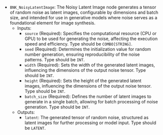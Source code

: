 - `BNK_NoisyLatentImage`: The Noisy Latent Image node generates a tensor of random noise as latent images, configurable by dimensions and batch size, and intended for use in generative models where noise serves as a foundational element for image synthesis.
    - Inputs:
        - `source` (Required): Specifies the computational resource (CPU or GPU) to be used for generating the noise, affecting the execution speed and efficiency. Type should be `COMBO[STRING]`.
        - `seed` (Required): Determines the initialization value for random number generation, ensuring reproducibility of the noise patterns. Type should be `INT`.
        - `width` (Required): Sets the width of the generated latent images, influencing the dimensions of the output noise tensor. Type should be `INT`.
        - `height` (Required): Sets the height of the generated latent images, influencing the dimensions of the output noise tensor. Type should be `INT`.
        - `batch_size` (Required): Defines the number of latent images to generate in a single batch, allowing for batch processing of noise generation. Type should be `INT`.
    - Outputs:
        - `latent`: The generated tensor of random noise, structured as latent images for further processing or model input. Type should be `LATENT`.
